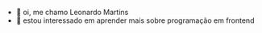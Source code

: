 - 👋 oi, me chamo Leonardo Martins
- 👀 estou interessado em aprender mais sobre programação em frontend


<!---
LeonardoMaMartins/LeonardoMaMartins is a ✨ special ✨ repository because its `README.md` (this file) appears on your GitHub profile.
You can click the Preview link to take a look at your changes.
--->

